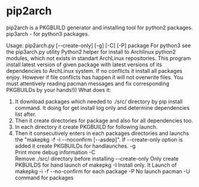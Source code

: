 # pip2arch
pip2arch is a PKGBUILD generator and installing tool for python2 packages. pip3arch - for python3 packages.

Usage: pip2arch.py [--create-only] [-g] [-C] [-P] package
For python3 see the pip3arch.py utility 
Python2 helper for install to Archlinux python2 modules, which not exists in standart ArchLinux repositories.
This program install latest version of given package with latest versions of its dependencies to ArchLinux system.
If no conflicts it install all packages enjoy. However if file conflicts has happen it will not overwrite files. You must attentively reading pacman messages and fix corresponding PKGBUILDs by your hands!))
What does it:
1. It download packages which needed to ./src/ directory by pip install command. It doing for get install log only and determine dependencies list after.
2. Then it create directories for package and also for all dependencies too.
3. In each directory it create PKGBUILD for following launch.
4. Then it consecutively enters in each packages directories and launchs the "makepkg -f -i --noconfirm [--asdep]".
If --create-only option is added it create PKGBUILDs for handlaunches.
    -g  
        Print more debug information
    -C  
        Remove ./src/ directory before installing
    --create-only 
        Only create PKBUILDS for hand launch of makepkg
    -I
        Install only. It Launch of makepkg -i -f --no-confirm for each package
    -P
        No launch pacman -U command for packages
